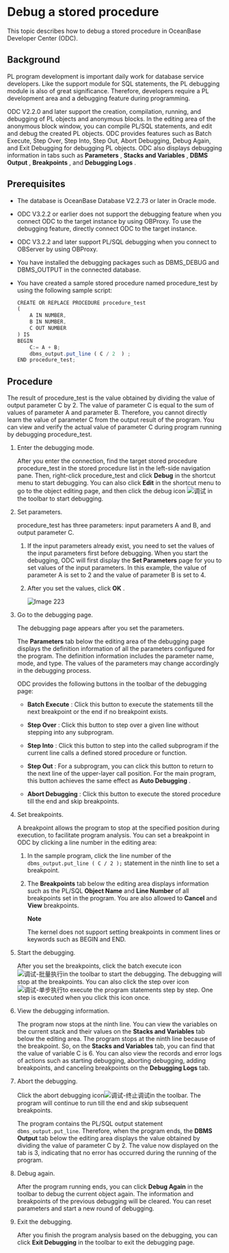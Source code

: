 Debug a stored procedure 
=============================================

This topic describes how to debug a stored procedure in OceanBase Developer Center (ODC). 

Background 
-------------------

PL program development is important daily work for database service developers. Like the support module for SQL statements, the PL debugging module is also of great significance. Therefore, developers require a PL development area and a debugging feature during programming. 

ODC V2.2.0 and later support the creation, compilation, running, and debugging of PL objects and anonymous blocks. In the editing area of the anonymous block window, you can compile PL/SQL statements, and edit and debug the created PL objects. ODC provides features such as Batch Execute, Step Over, Step Into, Step Out, Abort Debugging, Debug Again, and Exit Debugging for debugging PL objects. ODC also displays debugging information in tabs such as **Parameters** , **Stacks and Variables** , **DBMS Output** , **Breakpoints** , and **Debugging Logs** . 

Prerequisites 
----------------------

* The database is OceanBase Database V2.2.73 or later in Oracle mode.

  

* ODC V3.2.2 or earlier does not support the debugging feature when you connect ODC to the target instance by using OBProxy. To use the debugging feature, directly connect ODC to the target instance.

  

* ODC V3.2.2 and later support PL/SQL debugging when you connect to OBServer by using OBProxy.

  

* You have installed the debugging packages such as DBMS_DEBUG and DBMS_OUTPUT in the connected database.

  

* You have created a sample stored procedure named procedure_test by using the following sample script:

  ```javascript
  CREATE OR REPLACE PROCEDURE procedure_test
  (
      A IN NUMBER,
      B IN NUMBER,
      C OUT NUMBER
  ) IS
  BEGIN
      C:= A + B;
      dbms_output.put_line ( C / 2  ) ;
  END procedure_test;
  ```

  




Procedure 
------------------

The result of procedure_test is the value obtained by dividing the value of output parameter C by 2. The value of parameter C is equal to the sum of values of parameter A and parameter B. Therefore, you cannot directly learn the value of parameter C from the output result of the program. You can view and verify the actual value of parameter C during program running by debugging procedure_test. 

1. Enter the debugging mode. 

   After you enter the connection, find the target stored procedure procedure_test in the stored procedure list in the left-side navigation pane. Then, right-click procedure_test and click **Debug** in the shortcut menu to start debugging. You can also click **Edit** in the shortcut menu to go to the object editing page, and then click the debug icon ![调试](https://help-static-aliyun-doc.aliyuncs.com/assets/img/en-US/2867570461/p377711.jpg) in the toolbar to start debugging.
   

2. Set parameters. 

   procedure_test has three parameters: input parameters A and B, and output parameter C. 
   1. If the input parameters already exist, you need to set the values of the input parameters first before debugging. When you start the debugging, ODC will first display the **Set Parameters** page for you to set values of the input parameters. In this example, the value of parameter A is set to 2 and the value of parameter B is set to 4.

      
   
   2. After you set the values, click **OK** . 

      ![Image 223](https://help-static-aliyun-doc.aliyuncs.com/assets/img/en-US/2867570461/p242630.png)
      
   

   

3. Go to the debugging page. 

   The debugging page appears after you set the parameters. 

   The **Parameters** tab below the editing area of the debugging page displays the definition information of all the parameters configured for the program. The definition information includes the parameter name, mode, and type. The values of the parameters may change accordingly in the debugging process. 

   ODC provides the following buttons in the toolbar of the debugging page:
   * **Batch Execute** : Click this button to execute the statements till the next breakpoint or the end if no breakpoint exists.

     
   
   * **Step Over** : Click this button to step over a given line without stepping into any subprogram.

     
   
   * **Step Into** : Click this button to step into the called subprogram if the current line calls a defined stored procedure or function.

     
   
   * **Step Out** : For a subprogram, you can click this button to return to the next line of the upper-layer call position. For the main program, this button achieves the same effect as **Auto Debugging** .

     
   
   * **Abort Debugging** : Click this button to execute the stored procedure till the end and skip breakpoints.

     
   

   

4. Set breakpoints. 

   A breakpoint allows the program to stop at the specified position during execution, to facilitate program analysis. You can set a breakpoint in ODC by clicking a line number in the editing area:
   1. In the sample program, click the line number of the `dbms_output.put_line ( C / 2 );` statement in the ninth line to set a breakpoint.

      
   
   2. The **Breakpoints** tab below the editing area displays information such as the PL/SQL **Object Name** and **Line Number** of all breakpoints set in the program. You are also allowed to **Cancel** and **View** breakpoints. 

      **Note**

      

      The kernel does not support setting breakpoints in comment lines or keywords such as BEGIN and END.
      
   

   

5. Start the debugging. 

   After you set the breakpoints, click the batch execute icon![调试-批量执行](https://help-static-aliyun-doc.aliyuncs.com/assets/img/en-US/2867570461/p377714.jpg)in the toolbar to start the debugging. The debugging will stop at the breakpoints. You can also click the step over icon![调试-单步执行](https://help-static-aliyun-doc.aliyuncs.com/assets/img/en-US/2867570461/p377715.jpg)to execute the program statements step by step. One step is executed when you click this icon once.
   

6. View the debugging information. 

   The program now stops at the ninth line. You can view the variables on the current stack and their values on the **Stacks and Variables** tab below the editing area. The program stops at the ninth line because of the breakpoint. So, on the **Stacks and Variables** tab, you can find that the value of variable C is 6. You can also view the records and error logs of actions such as starting debugging, aborting debugging, adding breakpoints, and canceling breakpoints on the **Debugging Logs** tab.
   

7. Abort the debugging. 

   Click the abort debugging icon![调试-终止调试](https://help-static-aliyun-doc.aliyuncs.com/assets/img/en-US/2867570461/p377717.jpg)in the toolbar. The program will continue to run till the end and skip subsequent breakpoints. 

   The program contains the PL/SQL output statement `dbms_output.put_line`. Therefore, when the program ends, the **DBMS Output** tab below the editing area displays the value obtained by dividing the value of parameter C by 2. The value now displayed on the tab is 3, indicating that no error has occurred during the running of the program.
   

8. Debug again. 

   After the program running ends, you can click **Debug Again** in the toolbar to debug the current object again. The information and breakpoints of the previous debugging will be cleared. You can reset parameters and start a new round of debugging.
   

9. Exit the debugging. 

   After you finish the program analysis based on the debugging, you can click **Exit Debugging** in the toolbar to exit the debugging page.
   



